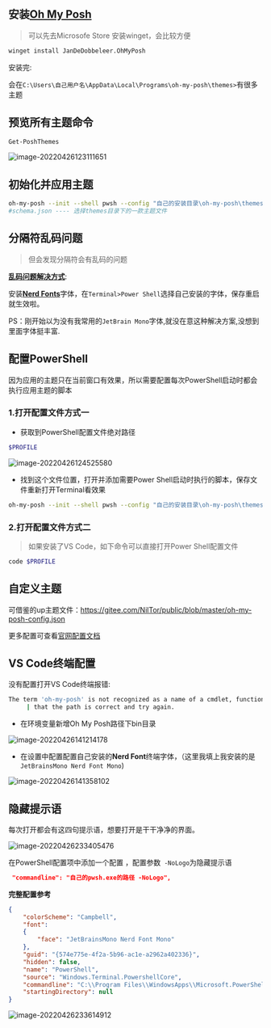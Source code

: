 
## 安装[Oh My Posh](https://ohmyposh.dev/docs/installation/windows)

> 可以先去Microsofe Store 安装winget，会比较方便

```bash
winget install JanDeDobbeleer.OhMyPosh
```

安装完:

会在`C:\Users\自己用户名\AppData\Local\Programs\oh-my-posh\themes>`有很多主题



## 预览所有主题命令

```bash
Get-PoshThemes
```

![image-20220426123111651](https://vnote-bucket.oss-cn-shanghai.aliyuncs.com/image-20220426123111651.png)





## 初始化并应用主题

```bash
oh-my-posh --init --shell pwsh --config "自己的安装目录\oh-my-posh\themes\schema.json" | Invoke-Expression
#schema.json ---- 选择themes目录下的一款主题文件
```



## 分隔符乱码问题

> 但会发现分隔符会有乱码的问题

**[乱码问题解决方式](https://ohmyposh.dev/docs/configuration/fonts)**: 

安装[**Nerd Fonts**](https://www.nerdfonts.com/font-downloads)字体，在`Terminal>Power Shell`选择自己安装的字体，保存重启就生效啦。

PS：刚开始以为没有我常用的`JetBrain Mono`字体,就没在意这种解决方案,没想到里面字体挺丰富. 



## 配置PowerShell

因为应用的主题只在当前窗口有效果，所以需要配置每次PowerShell启动时都会执行应用主题的脚本

### 1.打开配置文件方式一

+ 获取到PowerShell配置文件绝对路径

```bash
$PROFILE
```

![image-20220426124525580](https://vnote-bucket.oss-cn-shanghai.aliyuncs.com/image-20220426124525580.png)

+ 找到这个文件位置，打开并添加需要Power Shell启动时执行的脚本，保存文件重新打开Terminal看效果

```bash
oh-my-posh --init --shell pwsh --config "自己的安装目录\oh-my-posh\themes\schema.json" | Invoke-Expression
```



### 2.打开配置文件方式二

> 如果安装了VS Code，如下命令可以直接打开Power Shell配置文件

```bash
code $PROFILE
```



## 自定义主题

可借鉴的up主题文件：https://gitee.com/NilTor/public/blob/master/oh-my-posh-config.json

更多配置可查看[官网配置文档](https://ohmyposh.dev/docs/configuration/overview)



## VS Code终端配置

没有配置打开VS Code终端报错:

```bash
The term 'oh-my-posh' is not recognized as a name of a cmdlet, function, script file, or executable program. Check the spelling of the name, or if a path was included, verify
     | that the path is correct and try again.
```



+ 在环境变量新增Oh My Posh路径下bin目录

![image-20220426141214178](https://vnote-bucket.oss-cn-shanghai.aliyuncs.com/image-20220426141214178.png)

+ 在设置中配置配置自己安装的**Nerd Font**终端字体，（这里我填上我安装的是`JetBrainsMono Nerd Font Mono`)

![image-20220426141358102](https://vnote-bucket.oss-cn-shanghai.aliyuncs.com/image-20220426141358102.png)

 

## 隐藏提示语

每次打开都会有这四句提示语，想要打开是干干净净的界面。

![image-20220426233405476](https://vnote-bucket.oss-cn-shanghai.aliyuncs.com/image-20220426233405476.png)

在PowerShell配置项中添加一个配置 ，配置参数` -NoLogo`为隐藏提示语

```json
 "commandline": "自己的pwsh.exe的路径 -NoLogo",
```

**完整配置参考**

```json
{
    "colorScheme": "Campbell",
    "font": 
    {
        "face": "JetBrainsMono Nerd Font Mono"
    },
    "guid": "{574e775e-4f2a-5b96-ac1e-a2962a402336}",
    "hidden": false,
    "name": "PowerShell",
    "source": "Windows.Terminal.PowershellCore",
    "commandline": "C:\\Program Files\\WindowsApps\\Microsoft.PowerShell_7.2.2.0_x64__8wekyb3d8bbwe\\pwsh.exe -NoLogo",
    "startingDirectory": null
}
```





![image-20220426233614912](https://vnote-bucket.oss-cn-shanghai.aliyuncs.com/image-20220426233614912.png)
